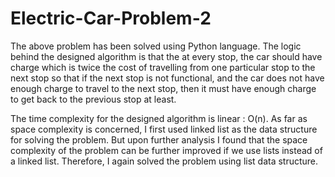 # Electric-Car-Problem-2

The above problem has been solved using Python language. The logic behind the designed algorithm is that the at every stop, the car should have charge which is twice the cost of travelling from one particular stop to the next stop so that if the next stop is not functional, and
the car does not have enough charge to travel to the next stop, then it must have enough
charge to get back to the previous stop at least.
  

    
The time complexity for the designed algorithm 
is linear : O(n). As far as space complexity is concerned, I first used linked list as the data
structure for solving the problem. But upon further analysis I found that the space complexity
of the problem can be further improved if we use lists instead of a linked list. Therefore, I
again solved the problem using list data structure.



